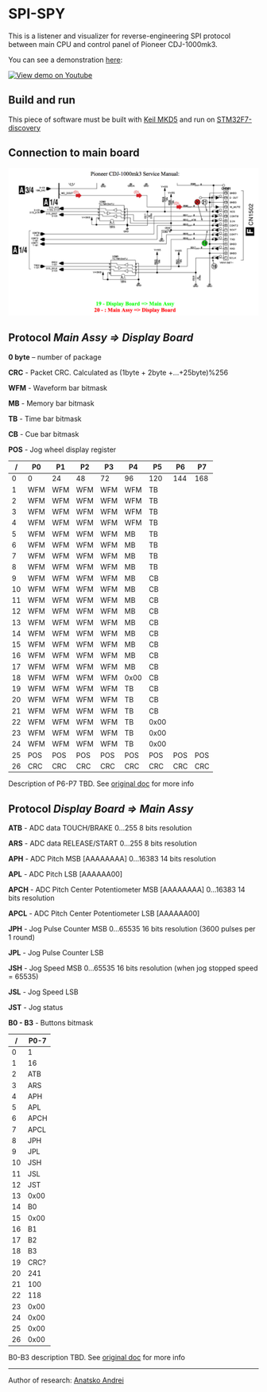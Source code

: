 # SPI-SPY

This is a listener and visualizer for reverse-engineering SPI protocol between main CPU and control panel of Pioneer CDJ-1000mk3.

You can see a demonstration [here](https://www.youtube.com/watch?v=yRItR1R8qdQ):

[![View demo on Youtube](https://img.youtube.com/vi/yRItR1R8qdQ/0.jpg)](https://www.youtube.com/watch?v=yRItR1R8qdQ)

## Build and run
This piece of software must be built with [Keil MKD5](http://www2.keil.com/mdk5/) and run on [STM32F7-discovery](http://www.st.com/en/evaluation-tools/32f746gdiscovery.html)

## Connection to main board

![rw](https://github.com/DjFix/spi-spy/blob/master/Doc/Schematics.png)


## Protocol *Main Assy => Display Board*

**0 byte** – number of package

**CRC** - Packet CRC. Calculated as (1byte + 2byte +…+25byte)%256

**WFM** - Waveform bar bitmask

**MB** - Memory bar bitmask

**TB** - Time bar bitmask

**CB** - Cue bar bitmask

**POS** - Jog wheel display register


| / | P0  | P1  | P2  | P3  |  P4  |  P5 |  P6 | P7  |
|---|-----|-----|-----|-----|------|-----|-----|-----|
| 0 | 0   | 24  | 48  | 72  | 96   | 120 | 144 | 168 |
| 1 | WFM | WFM | WFM | WFM | WFM  | TB  |     |     |
| 2 | WFM | WFM | WFM | WFM | WFM  | TB  |     |     |
| 3 | WFM | WFM | WFM | WFM | WFM  | TB  |     |     |
| 4 | WFM | WFM | WFM | WFM | WFM  | TB  |     |     |
| 5 | WFM | WFM | WFM | WFM | MB   | TB  |     |     |
| 6 | WFM | WFM | WFM | WFM | MB   | TB  |     |     |
| 7 | WFM | WFM | WFM | WFM | MB   | TB  |     |     |
| 8 | WFM | WFM | WFM | WFM | MB   | TB  |     |     |
| 9 | WFM | WFM | WFM | WFM | MB   | CB  |     |     |
|10 | WFM | WFM | WFM | WFM | MB   | CB  |     |     |
|11 | WFM | WFM | WFM | WFM | MB   | CB  |     |     |
|12 | WFM | WFM | WFM | WFM | MB   | CB  |     |     |
|13 | WFM | WFM | WFM | WFM | MB   | CB  |     |     |
|14 | WFM | WFM | WFM | WFM | MB   | CB  |     |     |
|15 | WFM | WFM | WFM | WFM | MB   | CB  |     |     |
|16 | WFM | WFM | WFM | WFM | MB   | CB  |     |     |
|17 | WFM | WFM | WFM | WFM | MB   | CB  |     |     |
|18 | WFM | WFM | WFM | WFM | 0x00 | CB  |     |     |
|19 | WFM | WFM | WFM | WFM | TB   | CB  |     |     |
|20 | WFM | WFM | WFM | WFM | TB   | CB  |     |     |
|21 | WFM | WFM | WFM | WFM | TB   | CB  |     |     |
|22 | WFM | WFM | WFM | WFM | TB   | 0x00|     |     |
|23 | WFM | WFM | WFM | WFM | TB   | 0x00|     |     |
|24 | WFM | WFM | WFM | WFM | TB   | 0x00|     |     |
|25 | POS | POS | POS | POS | POS  | POS | POS | POS |
|26 | CRC | CRC | CRC | CRC | CRC  | CRC | CRC | CRC |

Description of P6-P7 TBD. See [original doc](https://github.com/DjFix/spi-spy/blob/master/Doc/Reverse_Engineering_Pioneer_CDJ-1000_serial_protocol.pdf) for more info

## Protocol *Display Board => Main Assy*

**ATB** -  ADC data TOUCH/BRAKE 0…255 8 bits resolution

**ARS** - ADC data RELEASE/START 0…255 8 bits resolution

**APH** -  ADC Pitch MSB [AAAAAAAA] 0…16383 14 bits resolution

**APL** - ADC Pitch LSB [AAAAAA00]

**APCH** -  ADC Pitch Center Potentiometer MSB [AAAAAAAA] 0…16383 14 bits resolution

**APCL** - ADC Pitch Center Potentiometer LSB [AAAAAA00]

**JPH** -  Jog Pulse Counter MSB 0…65535 16 bits resolution (3600 pulses per 1 round)

**JPL** -  Jog Pulse Counter LSB

**JSH** -  Jog Speed MSB 0…65535 16 bits resolution (when jog stopped speed = 65535)

**JSL** - Jog Speed LSB

**JST** - Jog status

**B0 - B3** - Buttons bitmask

| / | P0-7 |
|---|------|
| 0 | 1    |
| 1 | 16   |
| 2 | ATB  |
| 3 | ARS  |
| 4 | APH  |
| 5 | APL  |
| 6 | APCH |
| 7 | APCL |
| 8 | JPH  |
| 9 | JPL  |
|10 | JSH  |
|11 | JSL  |
|12 | JST  |
|13 | 0x00 |
|14 | B0   |
|15 | 0x00 |
|16 | B1   |
|17 | B2   |
|18 | B3   |
|19 | CRC? |
|20 | 241  |
|21 | 100  |
|22 | 118  |
|23 | 0x00 |
|24 | 0x00 |
|25 | 0x00 |
|26 | 0x00 |

B0-B3 description TBD. See [original doc](https://github.com/DjFix/spi-spy/blob/master/Doc/Reverse_Engineering_Pioneer_CDJ-1000_serial_protocol.pdf) for more info

-------
Author of research: [Anatsko Andrei](https://github.com/djgreeb)
